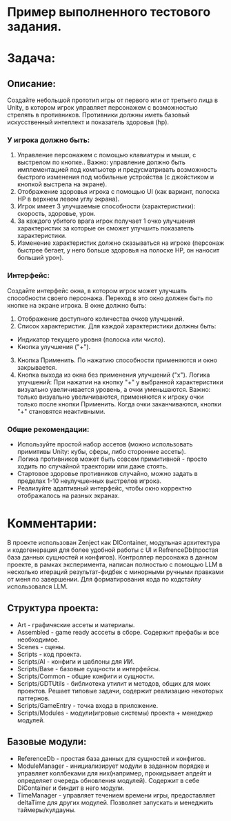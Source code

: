 # Пример выполненного тестового задания.

# Задача:

## Описание:

Создайте небольшой прототип игры от первого или от третьего лица в Unity,
в котором игрок управляет персонажем с возможностью стрелять в противников.
Противники должны иметь базовый искусственный интеллект и показатель здоровья (hp).

### У игрока должно быть:

1. Управление персонажем с помощью клавиатуры и мыши, с выстрелом по кнопке..
Важно: управление должно быть имплементацией под компьютер и предусматривать возможность быстрого изменения под мобильные устройства (с джойстиком и кнопкой выстрела на экране).
2. Отображение здоровья игрока с помощью UI (как вариант, полоска HP в верхнем левом углу экрана).
3. Игрок имеет 3 улучшаемые способности (характеристики): скорость, здоровье, урон.
4. За каждого убитого врага игрок получает 1 очко улучшения характеристик за которые он сможет улучшить показатель характеристики.
5. Изменение характеристик должно сказываться на игроке (персонаж быстрее бегает, у него больше здоровья на полоске HP, он наносит больший урон).

### Интерфейс:

Создайте интерфейс окна, в котором игрок может улучшать способности своего персонажа. Переход в это окно должен быть по кнопке на экране игрока.
В окне должно быть:
1. Отображение доступного количества очков улучшений.
2. Список характеристик.
Для каждой характеристики должны быть:
 - Индикатор текущего уровня (полоска или число).
 - Кнопка улучшения ("+").
3. Кнопка Применить. По нажатию способности применяются и окно закрывается.
4. Кнопка выхода из окна без применения улучшений ("x").
Логика улучшений:
При нажатии на кнопку "+" у выбранной характеристики визуально увеличивается уровень, а очки уменьшаются. Важно: только визуально увеличиваются, применяются к игроку очки только после кнопки Применить.
Когда очки заканчиваются, кнопки "+" становятся неактивными.

### Общие рекомендации:
- Используйте простой набор ассетов (можно использовать примитивы Unity: кубы, сферы, либо сторонние ассеты).
- Логика противников может быть совсем примитивной - просто ходить по случайной траектории или даже стоять.
- Стартовое здоровье противников случайно, можно задать в пределах 1-10 неулучшенных выстрелов игрока.
- Реализуйте адаптивный интерфейс, чтобы окно корректно отображалось на разных экранах.

# Комментарии:

В проекте использован Zenject как DIContainer, модульная архитектура и кодогенерация для более удобной работы с UI и RefrenceDb(простая база данных сущностей и конфигов).
Контроллер персонажа в данном проекте, в рамках эксперимента, написан полностью с помощью LLM в несколько итераций результат-фидбек с минорными ручными правками от меня по завершении.
Для форматирования кода по кодстайлу использовался LLM.

## Структура проекта:

- Art                - графичяские ассеты и материалы.
- Assembled          - game ready асссеты в сборе. Содержит префабы и все необходимое.
- Scenes             - сцены.
- Scripts            - код проекта.
- Scripts/AI         - конфиги и шаблоны для ИИ.
- Scripts/Base       - базовые сущности и интерфейсы.
- Scripts/Common     - общие конфиги и сущности.
- Scripts/GDTUtils   - библиотека утилит и методов, общих для моих проектов. Решает типовые задачи, содержит реализацию некоторых паттернов.
- Scripts/GameEntry  - точка входа в приложение.
- Scripts/Modules    - модули(игровые системы) проекта + менеджер модулей.

## Базовые модули:

- ReferenceDb     - простая база данных для сущностей и конфигов.
- ModuleManager   - инициализирует модули в заданном порядке и управляет коллбеками для них(например, прокидывает апдейт и определяет очередь обновления модулей). Содержит в себе DiContainer и биндит в него модули.
- TimeManager     - управляет течением времени игры, предоставляет deltaTime для других модулей. Позволяет запускать и менеджить таймеры/кулдауны.
